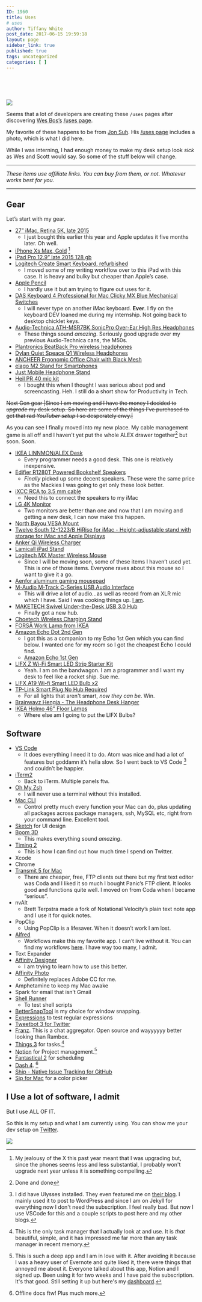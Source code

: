 ```yaml
---
ID: 1960
title: Uses
# uses
author: Tiffany White
post_date: 2017-06-15 19:59:18
layout: page
sidebar_link: true
published: true
tags: uncategorized
categories: [ ]
---
```

&nbsp;

&nbsp;

![](https://res.cloudinary.com/twhiteblog/image/upload/v1535073671/Uses%20Page%20Desk%20Shots/IMG_2536_xqvmsx.jpg)

Seems that a lot of developers are creating these `/uses` pages after discovering [Wes Bos’s](https://twitter.com/wesbos) [/uses page](http://wesbos.com/uses).

My favorite of these happens to be from [Jon Suh](https://twitter.com/jonsuh). His [/uses page](https://jonsuh.com/uses/) includes a photo, which is what I did here.

While I was interning, I had enough money to make my desk setup look *sick* as Wes and Scott would say. So some of the stuff below will change.

---

*These items use affiliate links. You can buy from them, or not. Whatever works best for you.*

---

## Gear

Let’s start with my gear.

- [27” iMac, Retina 5K, late 2015](https://www.bhphotovideo.com/c/product/1190385-REG/apple_mk462ll_a_27_imac_with_retina.html)
	- I just bought this earlier this year and Apple updates it five months later. Oh well.
- [iPhone Xs Max, Gold](https://www.apple.com/shop/buy-iphone/iphone-xs/6.5-inch-display-256gb-gold-unlocked#01,20,32,41,60) [^1]
- [iPad Pro 12.9” late 2015 128 gb](https://www.bhphotovideo.com/c/product/1185485-REG/apple_128gb_ipad_pro_wi_fi.html)
- [Logitech Create Smart Keyboard, refurbished](https://www.amazon.com/gp/product/B01JPHE16C/ref=oh_aui_search_detailpage?psc=1&tag=thatmacnerd-20&ie=UTF8)
	- I moved some of my writing workflow over to this iPad with this case. It is heavy and bulky but cheaper than Apple’s case.
- [Apple Pencil](https://www.bhphotovideo.com/c/product/1190545-REG/apple_mk0c2am_a_pencil_for_ipad_pro.html?sts=pi)
	- I hardly use it but am trying to figure out uses for it.
- [DAS Keyboard 4 Professional for Mac Clicky MX  Blue Mechanical Switches](https://www.amazon.com/gp/product/B00TU7UA7W/ref=oh_aui_detailpage_o01_s00?psc=1&tag=thatmacnerd-20&ie=UTF8)
	- I will never type on another iMac keyboard. **Ever**. I fly on the keyboard DEV loaned me during my internship. Not going back to desktop chicklet keys.
-  [Audio-Technica ATH-MSR7BK SonicPro Over-Ear High Res Headphones](https://www.amazon.com/gp/product/B00PEU9CFA/ref=oh_aui_detailpage_o06_s00?psc=1&tag=thatmacnerd-20&ie=UTF8)
	- These things sound *amazing*. Seriously good upgrade over my  previous Audio-Technica cans, the M50s.
- [Plantronics BeatBack Pro wireless headphones](https://www.amazon.com/gp/product/B00MBWIL0G/ref=oh_aui_detailpage_o02_s00?psc=1&tag=thatmacnerd-20&ie=UTF8)
- [Dylan Quiet Speace Q1 Wireless Headphones](http://www.amazon.com/dp/product/B01MPZLYQV/ref=as_li_ss_tl?ie=UTF8&linkCode=ll1&tag=thatmacnerd-20)
- [ANCHEER Ergonomic Office Chair with Black Mesh](https://www.amazon.com/gp/product/B017SJBW0C/ref=oh_aui_detailpage_o01_s00?psc=1&tag=thatmacnerd-20&ie=UTF8)
- [elago M2 Stand for Smartphones](https://www.amazon.com/gp/product/B002OLM56K/ref=oh_aui_detailpage_o06_s00?psc=1&tag=thatmacnerd-20&ie=UTF8)
- [Just Mobile Headphone Stand](https://www.amazon.com/gp/product/B00A3CMAYY/ref=oh_aui_detailpage_o06_s00?psc=1&tag=thatmacnerd-20&ie=UTF8)
- [Heil PR 40 mic kit](https://www.amazon.com/gp/product/B00U1SG5SW/ref=oh_aui_detailpage_o07_s02?psc=1&tag=thatmacnerd-20&ie=UTF8)
	- I bought this when I thought I was serious about pod and screencasting. Heh. I still do a short show for Productivity in Tech.

<del datetime="2018-04-22T02:27:20+00:00">Next Gen gear
|Since I am moving and I have the money I decided to *upgrade* my desk setup. So here are some of the things I've purchased to get that rad *YouTuber setup* I so desperately envy.|</del>

As you can see I finally moved into my new place. My cable management game is all off and I haven't yet put the whole ALEX drawer together[^2] but soon. Soon.

- [IKEA LINNMON/ALEX Desk](http://www.ikea.com/us/en/catalog/products/S99932696/)
	- Every programmer needs a good desk. This one is relatively inexpensive.
- [Edifier R1280T Powered Bookshelf Speakers](https://www.amazon.com/gp/product/B016P9HJIA/ref=oh_aui_detailpage_o09_s00?psc=1&tag=thatmacnerd-20&ie=UTF8)
	- *Finally* picked up some decent speakers. These were the same price as the Mackies I was going to get only these look better.
- [iXCC RCA to 3.5 mm cable](https://www.amazon.com/gp/product/B019D048XC/ref=oh_aui_detailpage_o03_s01?psc=1&tag=thatmacnerd-20&ie=UTF8)
	- Need this to connect the speakers to my iMac
- [LG 4K Monitor](https://www.amazon.com/gp/product/B01LPNKFK0/ref=oh_aui_detailpage_o02_s01?psc=1&tag=thatmacnerd-20&ie=UTF8) 
	- Two monitors are better than one and now that I am moving and getting a new desk, I can now make this happen.
-  [North Bayou VESA Mount](https://www.amazon.com/gp/product/B01FRWONKI/ref=oh_aui_detailpage_o02_s00?psc=1&tag=thatmacnerd-20&ie=UTF8)
- [Twelve South 12-1223/B HiRise for iMac - Height-adjustable stand with storage for iMac and Apple Displays](https://www.amazon.com/gp/product/B009HPGD2I/ref=oh_aui_detailpage_o00_s00?psc=1&tag=thatmacnerd-20&ie=UTF8) 
- [Anker Qi Wireless Charger](https://www.amazon.com/gp/product/B0756Z8X82/ref=oh_aui_detailpage_o00_s00?psc=1&tag=thatmacnerd-20&ie=UTF8)
-  [Lamicall iPad Stand](https://www.amazon.com/gp/product/B071K5SPKN/ref=oh_aui_detailpage_o02_s00?psc=1&tag=thatmacnerd-20&ie=UTF8)
- [Logitech MX Master Wireless Mouse](https://www.amazon.com/gp/product/B00TZR3WRM/ref=oh_aui_detailpage_o05_s00?psc=1&tag=thatmacnerd-20&ie=UTF8)
	- Since I will be moving soon, some of these items I haven’t used yet. This is one of those items. Everyone raves about this mouse so I want to give it a go.
- [Aenfor aluminum gaming mousepad](https://www.amazon.com/gp/product/B074L6Z5P3/ref=oh_aui_detailpage_o05_s00?psc=1&tag=thatmacnerd-20&ie=UTF8) 
-  [M-Audio M-Track C-Series USB Audio Interface](https://www.amazon.com/gp/product/B01FFH5XMC/ref=oh_aui_detailpage_o04_s01?psc=1&tag=thatmacnerd-20&ie=UTF8)
	- This will drive a lot of audio…as well as record from an XLR mic which I have. Said I was cooking things up. [I am](https://15minutesindev.io/home/).
- [MAKETECH Swivel Under-the-Desk USB 3.0 Hub](https://www.amazon.com/gp/product/B01LWIIAOR/ref=oh_aui_detailpage_o05_s01?psc=1&tag=thatmacnerd-20&ie=UTF8)
	- Finally got a new hub.
-  [Choetech Wireless Charging Stand](https://www.amazon.com/gp/product/B010B6PSMC/ref=oh_aui_detailpage_o05_s01?psc=1&tag=thatmacnerd-20&ie=UTF8)
-  [FORSÅ Work Lamp from IKEA](http://www.ikea.com/us/en/catalog/products/70321427/)
-  [Amazon Echo Dot 2nd Gen](https://www.amazon.com/Amazon-Echo-Dot-Portable-Bluetooth-Speaker-with-Alexa-Black/dp/B01DFKC2SO/ref=sr_1_1_sspa?sr=8-1-spons&ie=UTF8&tag=thatmacnerd-20&keywords=Amazon%2BEcho%2BDots%2B%25282nd%2BGen&psc=1&qid=1519870529)
	- I got this as a companion to my Echo 1st Gen which you can find below. I wanted one for my room so I got the cheapest Echo I could find.
	- [Amazon Echo 1st Gen](http://www.amazon.com/dp/product/B076PSZL29/ref=as_li_ss_tl?ie=UTF8&linkCode=ll1&tag=thatmacnerd-20)
- [LIFX Z Wi-Fi Smart LED Strip Starter Kit](https://www.amazon.com/gp/product/B073168F4Y/ref=oh_aui_detailpage_o02_s00?psc=1&tag=thatmacnerd-20&ie=UTF8)
	- Yeah. I am on the bandwagon. I am a programmer and I want my desk to feel like a rocket ship. Sue me.
- [LIFX A19 Wi-fi Smart LED Bulb x2](https://www.amazon.com/gp/product/B01KY02MS8/ref=oh_aui_detailpage_o02_s00?psc=1&tag=thatmacnerd-20&ie=UTF8)
- [TP-Link Smart Plug No Hub Required](https://www.amazon.com/gp/product/B0178IC734/ref=oh_aui_detailpage_o01_s00?psc=1&tag=thatmacnerd-20&ie=UTF8)
	- For all lights that aren't smart, *now they can be*. Win.
- [Brainwavz Hengja - The Headphone Desk Hanger](https://www.amazon.com/dp/B012VIWG28/_encoding=UTF8?coliid=I38T2GSP88G72&colid=1DRWNUK8ZGQIY&psc=0&tag=thatmacnerd-20) 
- [IKEA Holmo 46" Floor Lamps](https://www.amazon.com/gp/product/B0070PBVWO/ref=ox_sc_sfl_title_2?smid=A22ARMH4S21UOS&tag=thatmacnerd-20&psc=1&ie=UTF8)
	- Where else am I going to put the LIFX Bulbs?

## Software

- [VS Code](https://code.visualstudio.com/) 
	- It does everything I need it to do. Atom was nice and had a lot of features but goddamn it’s hella slow. So I went back to VS Code [^3] and couldn’t be happier.
- [iTerm2](https://iterm2.com/)
	- Back to iTerm. Multiple panels ftw.
- [Oh My Zsh](https://github.com/robbyrussell/oh-my-zsh)
	- I will never use a terminal without this installed.
- [Mac CLI](https://github.com/guarinogabriel/Mac-CLI)
	- Control pretty much every function your Mac can do, plus updating all packages across package managers, ssh, MySQL etc, right from your command line. Excellent tool.
- [Sketch](https://www.sketchapp.com/) for UI design
- [Boom 3D](http://www.globaldelight.com/boom3d/index.php)
	- This makes everything sound *amazing*.
- [Timing 2](https://timingapp.com/)
	- This is how I can find out how much time I spend on Twitter.
- Xcode
- Chrome
- [Transmit 5 for Mac](https://www.panic.com/transmit/)
	- There are cheaper, free, FTP clients out there but my first text editor was Coda and I liked it so much I bought Panic’s FTP client. It looks good and functions quite well. I moved on from Coda when I became “serious”.
- nvAlt
	- Brett Terpstra made a fork of Notational Velocity’s plain text note app and I use it for quick notes.
- PopClip
	- Using PopClip is a lifesaver. When it doesn’t work I am lost.
- [Alfred](https://www.alfredapp.com/)
	- Workflows make this my favorite app. I can’t live without it. You can find my workflows [here](https://cl.ly/1W2N1P1z213i/Alfred_workflows.jpg). I have way too many, I admit.
- Text Expander
- [Affinity Designer](https://itunes.apple.com/us/app/affinity-designer/id824171161?mt=12&at=+1001lnT5&ct=That+Mac+Nerd+iOS)
	- I am trying to learn how to use this better.
- [Affinity Photo](https://itunes.apple.com/us/app/affinity-photo/id824183456?mt=12&at=+1001lnT5&ct=That+Mac+Nerd+iOS)
	- Definitely replaces Adobe CC for me.
- Amphetamine to keep my Mac awake
- Spark for email that isn’t Gmail
- [Shell Runner](https://itunes.apple.com/us/app/shell-runner/id689441182?mt=12&at=+1001lnT5&ct=That+Mac+Nerd+iOS)
	- To test shell scripts
- [BetterSnapTool](https://itunes.apple.com/us/app/bettersnaptool/id417375580?mt=12&at=+1001lnT5&ct=That+Mac+Nerd+iOS) is my choice for window snapping.
- [Expressions](https://itunes.apple.com/us/app/expressions/id913158085?mt=12&at=+1001lnT5&ct=That+Mac+Nerd+iOS) to test regular expressions
- [‎Tweetbot 3 for Twitter](https://itunes.apple.com/us/app/tweetbot-3-for-twitter/id1384080005?mt=12)
- [Franz](https://meetfranz.com/). This is a chat aggregator. Open source and wayyyyyy better looking than Rambox.
- [Things 3](https://culturedcode.com/things/) for tasks.[^4]
- [Notion](https://www.notion.so) for Project management.[^5]
- [Fantastical 2](https://flexibits.com/fantastical) for scheduling
- [Dash 4](https://kapeli.com/dash). [^6]
- [Ship - Native Issue Tracking for GitHub](https://www.realartists.com/)
- [Sip for Mac](https://sipapp.io/) for a color picker

## I Use a lot of software, I admit

But I use ALL OF IT.

So this is my setup and what I am currently using. You can show me your dev setup on [Twitter](https://twitter.com/TiffanyW_412).

![](https://res.cloudinary.com/twhiteblog/image/upload/v1535073893/Uses%20Page%20Desk%20Shots/desk_notion_ezofpk.jpg)


[^1]: My jealousy of the X this past year meant that I was upgrading but, since the phones seems less and less substantial, I probably won't upgrade next year unless it is something compelling.
[^2]: Done and done
[^3]: I did have Ulysses installed. They even featured me on [their blog](https://ulyssesapp.com/blog/2018/04/tiffany-r-white/). I mainly used it to post to WordPress and since I am on Jekyll for everything now I don't need the subscription. I feel really bad. But now I use VSCode for this and a couple scripts to post here and my other blogs.
[^4]: This is the only task manager that I actually look at and use. It is *that* beautiful, simple, and it has impressed me far more than any task manager in recent memory.
[^5]: This is such a deep app and I am in love with it. After avoiding it because I was a heavy user of Evernote and quite liked it, there were things that annoyed me about it. Everyone talked about this app, Notion and I signed up. Been using it for two weeks and I have paid the subscription. It's that good. Still setting it up but here's my [dashboard](https://cl.ly/e8ed18d3f574/Screenshot-2018-09-05_12-00-33_AM.png).
[^6]: Offline docs ftw! Plus much more.
